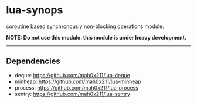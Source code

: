 lua-synops
===

coroutine based synchronously non-blocking operations module.

**NOTE: Do not use this module. this module is under heavy development.**

***

## Dependencies

- deque: <https://github.com/mah0x211/lua-deque>
- minheap: <https://github.com/mah0x211/lua-minheap>
- process: <https://github.com/mah0x211/lua-process>
- sentry: <https://github.com/mah0x211/lua-sentry>


